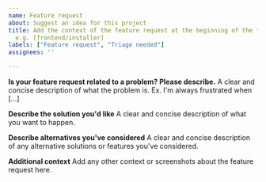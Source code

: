 ```yaml
---
name: Feature request
about: Suggest an idea for this project
title: Add the context of the feature request at the beginning of the title, if possible,
  e.g. [frontend/installer]
labels: ["Feature request", "Triage needed"]
assignees: ''

---
```


**Is your feature request related to a problem? Please describe.**
A clear and concise description of what the problem is. Ex. I'm always frustrated when [...]

**Describe the solution you'd like**
A clear and concise description of what you want to happen.

**Describe alternatives you've considered**
A clear and concise description of any alternative solutions or features you've considered.

**Additional context**
Add any other context or screenshots about the feature request here.
